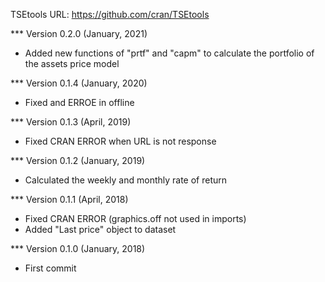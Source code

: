 TSEtools
URL: https://github.com/cran/TSEtools

*** Version 0.2.0  (January, 2021)

- Added new functions of "prtf" and "capm" to calculate the portfolio of the assets price model

*** Version 0.1.4  (January, 2020)

- Fixed and ERROE in offline

*** Version 0.1.3 (April, 2019)

- Fixed CRAN ERROR when URL is not response

*** Version 0.1.2  (January, 2019)

- Calculated the weekly and monthly rate of return

*** Version 0.1.1  (April, 2018)

- Fixed CRAN ERROR (graphics.off not used in imports)
- Added "Last price" object to dataset

*** Version 0.1.0  (January, 2018)

- First commit
